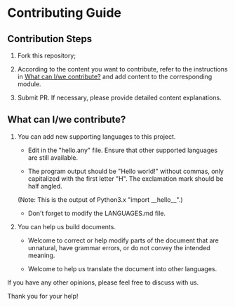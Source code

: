# Contributing Guide

## Contribution Steps
1. Fork this repository;

2. According to the content you want to contribute, refer to the instructions in [What can I/we contribute?](#contribution-content)
   and add content to the corresponding module.

3. Submit PR. If necessary, please provide detailed content explanations.

## What can I/we contribute? <a name="contribution-content"></a>
1. You can add new supporting languages to this project.

   - Edit in the "hello.any" file. Ensure that other supported languages are still available.

   - The program output should be "Hello world!" without commas, only capitalized with the first letter "H".
   The exclamation mark should be half angled.

   (Note: This is the output of Python3.x "import \_\_hello\_\_".)

   - Don't forget to modify the LANGUAGES.md file.


2. You can help us build documents.

   - Welcome to correct or help modify parts of the document that are unnatural, have grammar errors, or do not convey the intended meaning.

   - Welcome to help us translate the document into other languages.


If you have any other opinions, please feel free to discuss with us.

Thank you for your help!
